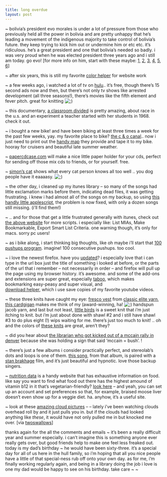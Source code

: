 ```yaml
---
title: long overdue    
layout: post
---
```


~ bolivia&#8217;s president evo morales is under a lot of pressure from those who previously held all the power in bolivia and are pretty unhappy that he&#8217;s leading a movement of the indigenous majority to take control of bolivia&#8217;s future. they keep trying to kick him out or undermine him or etc etc. it&#8217;s ridiculous. he&#8217;s a great president and one that bolivia&#8217;s needed so badly. i was very proud when he was elected president three years ago and i still am today. go evo! [for more info on him, start with these maybe: [1][1], [2][2], [3][3], [4][4], [5][5], [6][6]]

~ after six years, this is still my favorite [color helper][7] for website work

~ a few weeks ago, i watched a lot of tv on [hulu][8].. it&#8217;s free, though there&#8217;s 15 second ads now and then, but there&#8217;s not only tv shows like arrested development (all three seasons!), there&#8217;s movies like the fifth element and fever pitch. great for knitting <img src="http://localhost:8888/wordpress/wp-includes/images/smilies/icon_wink.gif" alt=";)" class="wp-smiley" /> 

~ this documentary, [a classroom divided][9] is pretty amazing, about race in the u.s. and an experiment a teacher started with her students in 1968. check it out.

~ i bought a new bike! and have been biking at least three times a week for the past few weeks, yay. my favorite place to bike? [the c & o canal][10].. now i just need to print out the [handy map][11] they provide and tape it to my bike. hooray for cruisers and beautiful late summer weather. 

~ [papercdcase.com][12] will make a nice little paper holder for your cds, perfect for sending off those mix cds to friends, or for yourself. free.

~ [simon&#8217;s cat][13] shows what every cat person knows all too well .. you dog people have it eaaaasy. <img src="http://localhost:8888/wordpress/wp-includes/images/smilies/icon_wink.gif" alt=";)" class="wp-smiley" />

~ the other day, i cleaned up my itunes library &#8211; so many of the songs had little exclamation marks before them, indicating dead files, it was getting frustrating. i knew i had almost all of the songs on my backup, so using [this handly little applescript][14], the problem is now fixed, with only a dozen songs still missing. (i&#8217;ll find them!) 

~ .. and for those that get a little frustrated generally with itunes, check out [the above website][15] for more scripts. i especially like: List <span class="caps">MIA</span>s, Make Bookmarkable, Export Smart List Criteria. one warning though, it&#8217;s only for macs. sorry pc users!

~ as i bike along, i start thinking big thoughts, like oh maybe i&#8217;ll start that [100 pushups program][16]. imagine! 100 consecutive pushups. too cool.

~ i love the newest firefox. have you [updated][17]? i especially love that i can type in the url box just the title of something i looked at before, or the parts of the url that i remember &#8211; not necessarily in order &#8211; and firefox will pull up the page using my browser history. it&#8217;s awesome. and some of the add-ons and extensions are super great, especially [taboo][18], which makes bookmarking easy-peasy and super visual, and   
[download helper][19], which i use save copies of my favorite youtube videos.

~ these three knits have caught my eye: [fresco vest][20] from [classic elite yarn][21], [this cardgigan][22] makes me think of my (award-winning, ha! <img src="http://localhost:8888/wordpress/wp-includes/images/smilies/icon_wink.gif" alt=";)" class="wp-smiley" /> handspun jacob yarn, and last but not least, [little birds][23] is a sweet knit that i&#8217;m just itching to knit. but i&#8217;m just about done with shawl #2 and i still have shawl #3 to do plus eight (!) wips waiting for me. there&#8217;s just too much to knit! .. oh and the colors of [these knits][24] are great, aren&#8217;t they?

~ did you hear about [the librarian who got kicked out of a mccain rally in denver][25] because she was holding a sign that said &#8216;mccain = bush&#8217;. !

~ there&#8217;s just a few albums i consider practically perfect, and stereolab&#8217;s dots and loops is one of them. [this song][26], from that album, is paired with a [stan brakhage][27] film, and it&#8217;s just beautiful and hypnotic. love those backup singers.

~ [nutrition data][28] is a handy website that has exhaustive information on food. like say you want to find what food out there has the highest amound of vitamin b12 in it that&#8217;s vegetarian-friendly? [look here][29] &#8211; and yeah, you can set up an account and set preferences so that, for example, braised moose liver doesn&#8217;t even show up for a veggie diet. ha. anyhow, it&#8217;s a useful site.

~ look at these [amazing cloud pictures][30] &#8211; &#8211; lately i&#8217;ve been watching clouds overhead roll by and it just pulls you in. but if the clouds had looked anything like *these*, it would have not only pulled me in but knocked me over. [via [twoswallows][31]]

thanks again for the all the comments and emails ~ it&#8217;s been a really difficult year and summer especially. i can&#8217;t imagine this is something anyone ever really gets over, but good friends help to make one feel less freaked out. today is my dad&#8217;s birthday ~ he would have been sixty-three. it&#8217;s a special day for all of us here in the hull family, so i&#8217;m hoping that all you nice people have a little of that special-ness rub off onto your own day. as for me, i&#8217;m finally working regularly again, and being in a library doing the job i love is one my dad would be happy to see on his birthday. take care ~ ~

 [1]: http://www.linktv.org/programs/date_dancing
 [2]: http://www.thedailyshow.com/video/index.jhtml?videoId=103275&title=president-evo-morales
 [3]: http://www.time.com/time/specials/2007/article/0,28804,1733748_1733757_1735592,00.html
 [4]: http://www.spiegel.de/international/spiegel/0,1518,434272,00.html
 [5]: http://ipsnews.net/news.asp?idnews=39320
 [6]: http://www.youtube.com/watch?v=zOdPP1ruHdk
 [7]: http://ficml.org/jemimap/style/color/wheel.html
 [8]: http://www.hulu.com/
 [9]: http://video.google.com/videoplay?docid=6189991712636113875&ei=dRqZSJnRKZSw4QKO55Au&q=a+class+divided&hl=en
 [10]: http://bikewashington.org/canal
 [11]: http://bikewashington.org/canal/print.php
 [12]: http://papercdcase.com/
 [13]: http://www.youtube.com/watch?v=s13dLaTIHSg
 [14]: http://dougscripts.com/itunes/scripts/ss.php?sp=removedeadsuper
 [15]: http://dougscripts.com
 [16]: http://hundredpushups.com/
 [17]: http://www.mozilla.com/en-US/firefox/
 [18]: https://addons.mozilla.org/en-US/firefox/addon/5756
 [19]: http://www.downloadhelper.net/
 [20]: http://www.classiceliteyarns.com/dadabik/uploads/FrescoVestLg.jpg
 [21]: http://www.classiceliteyarns.com/pattern_detail.php?patternID=62#
 [22]: http://www.garnstudio.com/lang/en/visoppskrift.php?d_nr=110&d_id=2&lang=en
 [23]: http://twistcollective.com/magazinepage_032.php
 [24]: http://www.mmedia.is/helene/SHOP.htm
 [25]: http://www.youtube.com/watch?v=6lyaMrS0hzk
 [26]: http://www.youtube.com/watch?v=ZJodT1nvYqw
 [27]: http://www.fredcamper.com/Film/BrakhageS.html
 [28]: http://www.nutritiondata.com/
 [29]: http://www.nutritiondata.com/foods-000116000000000000000-w.html?categories=1,11,7,5,19,42,18,3,10,21,8,0,17,13,22,15
 [30]: http://www.collthings.co.uk/2008/06/10-very-rare-clouds.html
 [31]: http://twoswallows.com/blog/